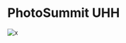 PhotoSummit UHH
===============


![x](https://raw.github.com/AppWerft/UHHPhoto/master/screenshots/loginscreen.png)

